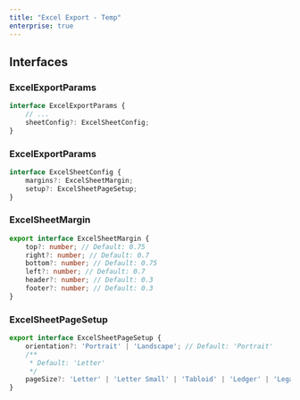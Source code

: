 ```yaml
---
title: "Excel Export - Temp"
enterprise: true
---
```


<grid-example title='Excel Export - Page Setup' name='excel-export-page-setup' type='generated' options='{ "enterprise": true, "exampleHeight": 815 }'></grid-example>

## Interfaces

### ExcelExportParams

```ts
interface ExcelExportParams {
    // ...
    sheetConfig?: ExcelSheetConfig;
}
```

### ExcelExportParams
```ts
interface ExcelSheetConfig {
    margins?: ExcelSheetMargin;
    setup?: ExcelSheetPageSetup;
}
```

### ExcelSheetMargin
```ts
export interface ExcelSheetMargin {
    top?: number; // Default: 0.75
    right?: number; // Default: 0.7
    bottom?: number; // Default: 0.75
    left?: number; // Default: 0.7
    header?: number; // Default: 0.3
    footer?: number; // Default: 0.3
}
```

### ExcelSheetPageSetup
```ts
export interface ExcelSheetPageSetup {
    orientation?: 'Portrait' | 'Landscape'; // Default: 'Portrait'
    /** 
     * Default: 'Letter'
     */
    pageSize?: 'Letter' | 'Letter Small' | 'Tabloid' | 'Ledger' | 'Legal' | 'Statement' | 'Executive' | 'A3' | 'A4' | 'A4 Small' | 'A5' | 'A6' | 'B4' | 'B5' | 'Folio' | 'Envelope' | 'Envelope DL' | 'Envelope C5' | 'Envelope B5' | 'Envelope C3' | 'Envelope C4' | 'Envelope C6' | 'Envelope Monarch' | 'Japanese Postcard' | 'Japanese Double Postcard';
}
```